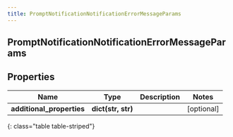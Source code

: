 ```yaml
---
title: PromptNotificationNotificationErrorMessageParams
---
```

## PromptNotificationNotificationErrorMessageParams

## Properties

|Name | Type | Description | Notes|
|------------ | ------------- | ------------- | -------------|
| **additional_properties** | **dict(str, str)** |  | [optional] |
{: class="table table-striped"}


